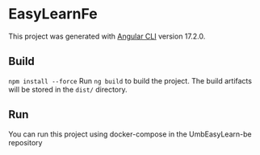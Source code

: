 # EasyLearnFe

This project was generated with [Angular CLI](https://github.com/angular/angular-cli) version 17.2.0.

## Build

`npm install --force`
Run `ng build` to build the project. The build artifacts will be stored in the `dist/` directory.

## Run

You can run this project using docker-compose in the UmbEasyLearn-be repository